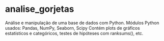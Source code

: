 # analise_gorjetas
Análise e manipulação de uma base de dados com Python.
Módulos Python usados: Pandas, NumPy, Seaborn, Scipy
Contém plots de gráficos estatísticos e categóricos, testes de hipóteses com ranksums(), etc.
